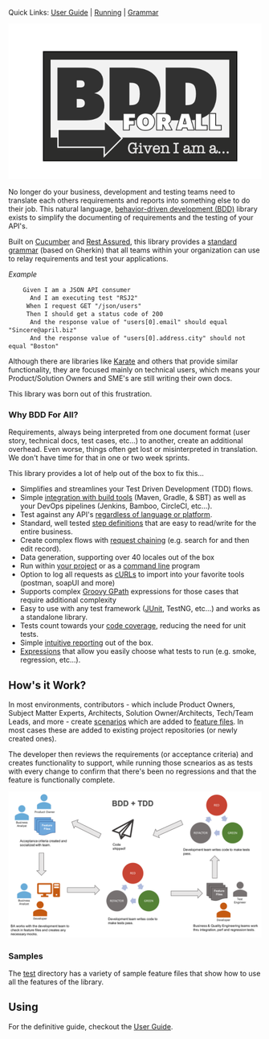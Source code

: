 Quick Links: [User Guide](docs/USERGUIDE.md) | [Running](docs/RUNNING.md) | [Grammar](docs/GRAMMAR.md)

![BDD For All](docs/samples/bdd-white-logo.png)

No longer do your business, development and testing teams need to translate each others requirements and reports into something else to do their job.  This natural language, [behavior-driven development (BDD)](https://en.wikipedia.org/wiki/Behavior-driven_development) library exists to simplify the documenting of requirements and the testing of your API's.

Built on <a href="https://cucumber.io/" target="_blank">Cucumber</a> and <a href="http://rest-assured.io/" target="_blank">Rest Assured</a>, this library provides a [standard grammar](docs/GRAMMAR.md) (based on Gherkin) that all teams within your organization can use to relay requirements and test your applications.

*Example*

```gherkin
    Given I am a JSON API consumer
      And I am executing test "RSJ2"
     When I request GET "/json/users"
     Then I should get a status code of 200
      And the response value of "users[0].email" should equal "Sincere@april.biz"
      And the response value of "users[0].address.city" should not equal "Boston"
```

Although there are libraries like <a href="https://github.com/intuit/karate" target="_blank">Karate</a> and others that provide similar functionality, they are focused mainly on technical users, which means your Product/Solution Owners and SME's are still writing their own docs.  

This library was born out of this frustration. 

### Why BDD For All?

Requirements, always being interpreted from one document format (user story, technical docs, test cases, etc...) to another, create an additional overhead. Even worse, things often get lost or misinterpreted in translation.  We don't have time for that in one or two week sprints.

This library provides a lot of help out of the box to fix this...

* Simplifies and streamlines your Test Driven Development (TDD) flows.
* Simple [integration with build tools](docs/RUNNING.md#running) (Maven, Gradle, & SBT) as well as your DevOps pipelines (Jenkins, Bamboo, CircleCI, etc...).
* Test against any API's [regardless of language or platform](docs/RUNNING.md#running-stand-alone).
* Standard, well tested [step definitions](docs/GRAMMAR.md) that are easy to read/write for the entire business.
* Create complex flows with [request chaining](docs/CHAINING.md) (e.g. search for and then edit record).
* Data generation, supporting over 40 locales out of the box
* Run within [your project](docs/RUNNING.md#running) or as a [command line](docs/RUNNING.md#running-stand-alone) program
* Option to log all requests as [cURLs](docs/OTHERFEATURES.md#curl-logging) to import into your favorite tools (postman, soapUI and more)
* Supports complex [Groovy GPath](docs/GPATH.md) expressions for those cases that require additional complexity
* Easy to use with any test framework ([JUnit](docs/RUNNING.md#running), TestNG, etc...) and works as a standalone library.
* Tests count towards your [code coverage](docs/OTHERFEATURES.md#jacoco-code-coverage), reducing the need for unit tests.
* Simple [intuitive reporting](docs/REPORTING.md) out of the box.
* [Expressions](docs/OTHERFEATURES.md#running-select-tests-aka-tagging) that allow you easily choose what tests to run (e.g. smoke, regression, etc...).

## How's it Work?

In most environments, contributors - which include Product Owners, Subject Matter Experts, Architects, Solution Owner/Architects, Tech/Team Leads, and more - create [scenarios](docs/SCENARIOS.md) which are added to [feature files](docs/FEATURES.md). In most cases these are added to existing project repositories (or newly created ones).

The developer then reviews the requirements (or acceptance criteria) and creates functionality to support, while running those scnearios as as tests with every change to confirm that there's been no regressions and that the feature is functionally complete.

![The BDD + TDD Workflow](docs/samples/bdd+tdd.png "BDD + TDD Workflow")

### Samples

The [test](src/test/resources/features/) directory has a variety of sample feature files that show how to use all the features of the library.

## Using

For the definitive guide, checkout the [User Guide](docs/USERGUIDE.md).



